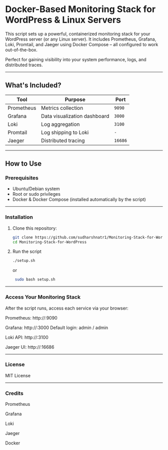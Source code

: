 # Docker-Based Monitoring Stack for WordPress & Linux Servers

This script sets up a powerful, containerized monitoring stack for your WordPress server (or any Linux server). It includes Prometheus, Grafana, Loki, Promtail, and Jaeger using Docker Compose – all configured to work out-of-the-box.

Perfect for gaining visibility into your system performance, logs, and distributed traces.

---

##  What's Included?

| Tool        | Purpose                          | Port     |
|-------------|----------------------------------|----------|
| Prometheus  | Metrics collection               | `9090`   |
| Grafana     | Data visualization dashboard     | `3000`   |
| Loki        | Log aggregation                  | `3100`   |
| Promtail    | Log shipping to Loki             |  ` - `   |
| Jaeger      | Distributed tracing              | `16686`  |

---

##  How to Use

###  Prerequisites

- Ubuntu/Debian system
- Root or sudo privileges
- Docker & Docker Compose (installed automatically by the script)

---

### Installation

1. Clone this repository:
   ```bash
   git clone https://github.com/sudharshnatr1/Monitoring-Stack-for-WordPress.git
   cd Monitoring-Stack-for-WordPress
   ```
2. Run the script
   ```bash
   ./setup.sh
   ```
     or
   ```bash
    sudo bash setup.sh
   ```

---

### Access Your Monitoring Stack
After the script runs, access each service via your browser:

Prometheus: http://<server-ip>:9090

Grafana: http://<server-ip>:3000
Default login: admin / admin

Loki API: http://<server-ip>:3100

Jaeger UI: http://<server-ip>:16686


---
###  License
MIT License

---

### Credits
Prometheus

Grafana

Loki

Jaeger

Docker
